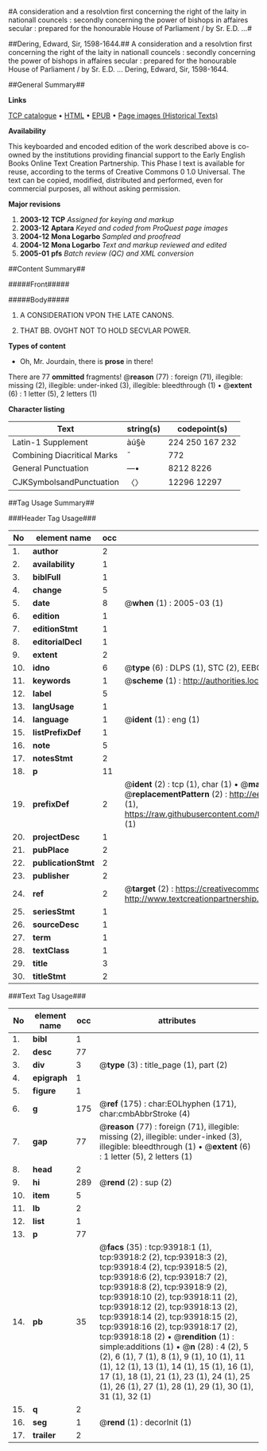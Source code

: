 #A consideration and a resolvtion first concerning the right of the laity in nationall councels : secondly concerning the power of bishops in affaires secular : prepared for the honourable House of Parliament / by Sr. E.D. ...#

##Dering, Edward, Sir, 1598-1644.##
A consideration and a resolvtion first concerning the right of the laity in nationall councels : secondly concerning the power of bishops in affaires secular : prepared for the honourable House of Parliament / by Sr. E.D. ...
Dering, Edward, Sir, 1598-1644.

##General Summary##

**Links**

[TCP catalogue](http://www.ota.ox.ac.uk/tcp/)  • 
[HTML](http://tei.it.ox.ac.uk/tcp/Texts-HTML/free/A35/A35728.html)  • 
[EPUB](http://tei.it.ox.ac.uk/tcp/Texts-EPUB/free/A35/A35728.epub) • 
[Page images (Historical Texts)](https://data.historicaltexts.jisc.ac.uk/view?pubId=eebo-12788099e&pageId=eebo-12788099e-93918-1)

**Availability**

This keyboarded and encoded edition of the
	       work described above is co-owned by the institutions
	       providing financial support to the Early English Books
	       Online Text Creation Partnership. This Phase I text is
	       available for reuse, according to the terms of Creative
	       Commons 0 1.0 Universal. The text can be copied,
	       modified, distributed and performed, even for
	       commercial purposes, all without asking permission.

**Major revisions**

1. __2003-12__ __TCP__ *Assigned for keying and markup*
1. __2003-12__ __Aptara__ *Keyed and coded from ProQuest page images*
1. __2004-12__ __Mona Logarbo__ *Sampled and proofread*
1. __2004-12__ __Mona Logarbo__ *Text and markup reviewed and edited*
1. __2005-01__ __pfs__ *Batch review (QC) and XML conversion*

##Content Summary##

#####Front#####

#####Body#####

1. A
CONSIDERATION
VPON THE LATE
CANONS.

1. THAT
BB. OVGHT NOT
TO HOLD
SECVLAR POWER.

**Types of content**

  * Oh, Mr. Jourdain, there is **prose** in there!

There are 77 **ommitted** fragments! 
 @__reason__ (77) : foreign (71), illegible: missing (2), illegible: under-inked (3), illegible: bleedthrough (1)  •  @__extent__ (6) : 1 letter (5), 2 letters (1)

**Character listing**


|Text|string(s)|codepoint(s)|
|---|---|---|
|Latin-1 Supplement|àú§è|224 250 167 232|
|Combining             Diacritical Marks|̄|772|
|General Punctuation|—•|8212 8226|
|CJKSymbolsandPunctuation|〈〉|12296 12297|

##Tag Usage Summary##

###Header Tag Usage###

|No|element name|occ|attributes|
|---|---|---|---|
|1.|__author__|2||
|2.|__availability__|1||
|3.|__biblFull__|1||
|4.|__change__|5||
|5.|__date__|8| @__when__ (1) : 2005-03 (1)|
|6.|__edition__|1||
|7.|__editionStmt__|1||
|8.|__editorialDecl__|1||
|9.|__extent__|2||
|10.|__idno__|6| @__type__ (6) : DLPS (1), STC (2), EEBO-CITATION (1), OCLC (1), VID (1)|
|11.|__keywords__|1| @__scheme__ (1) : http://authorities.loc.gov/ (1)|
|12.|__label__|5||
|13.|__langUsage__|1||
|14.|__language__|1| @__ident__ (1) : eng (1)|
|15.|__listPrefixDef__|1||
|16.|__note__|5||
|17.|__notesStmt__|2||
|18.|__p__|11||
|19.|__prefixDef__|2| @__ident__ (2) : tcp (1), char (1)  •  @__matchPattern__ (2) : ([0-9\-]+):([0-9IVX]+) (1), (.+) (1)  •  @__replacementPattern__ (2) : http://eebo.chadwyck.com/downloadtiff?vid=$1&page=$2 (1), https://raw.githubusercontent.com/textcreationpartnership/Texts/master/tcpchars.xml#$1 (1)|
|20.|__projectDesc__|1||
|21.|__pubPlace__|2||
|22.|__publicationStmt__|2||
|23.|__publisher__|2||
|24.|__ref__|2| @__target__ (2) : https://creativecommons.org/publicdomain/zero/1.0/ (1), http://www.textcreationpartnership.org/docs/. (1)|
|25.|__seriesStmt__|1||
|26.|__sourceDesc__|1||
|27.|__term__|1||
|28.|__textClass__|1||
|29.|__title__|3||
|30.|__titleStmt__|2||


###Text Tag Usage###

|No|element name|occ|attributes|
|---|---|---|---|
|1.|__bibl__|1||
|2.|__desc__|77||
|3.|__div__|3| @__type__ (3) : title_page (1), part (2)|
|4.|__epigraph__|1||
|5.|__figure__|1||
|6.|__g__|175| @__ref__ (175) : char:EOLhyphen (171), char:cmbAbbrStroke (4)|
|7.|__gap__|77| @__reason__ (77) : foreign (71), illegible: missing (2), illegible: under-inked (3), illegible: bleedthrough (1)  •  @__extent__ (6) : 1 letter (5), 2 letters (1)|
|8.|__head__|2||
|9.|__hi__|289| @__rend__ (2) : sup (2)|
|10.|__item__|5||
|11.|__lb__|2||
|12.|__list__|1||
|13.|__p__|77||
|14.|__pb__|35| @__facs__ (35) : tcp:93918:1 (1), tcp:93918:2 (2), tcp:93918:3 (2), tcp:93918:4 (2), tcp:93918:5 (2), tcp:93918:6 (2), tcp:93918:7 (2), tcp:93918:8 (2), tcp:93918:9 (2), tcp:93918:10 (2), tcp:93918:11 (2), tcp:93918:12 (2), tcp:93918:13 (2), tcp:93918:14 (2), tcp:93918:15 (2), tcp:93918:16 (2), tcp:93918:17 (2), tcp:93918:18 (2)  •  @__rendition__ (1) : simple:additions (1)  •  @__n__ (28) : 4 (2), 5 (2), 6 (1), 7 (1), 8 (1), 9 (1), 10 (1), 11 (1), 12 (1), 13 (1), 14 (1), 15 (1), 16 (1), 17 (1), 18 (1), 21 (1), 23 (1), 24 (1), 25 (1), 26 (1), 27 (1), 28 (1), 29 (1), 30 (1), 31 (1), 32 (1)|
|15.|__q__|2||
|16.|__seg__|1| @__rend__ (1) : decorInit (1)|
|17.|__trailer__|2||
